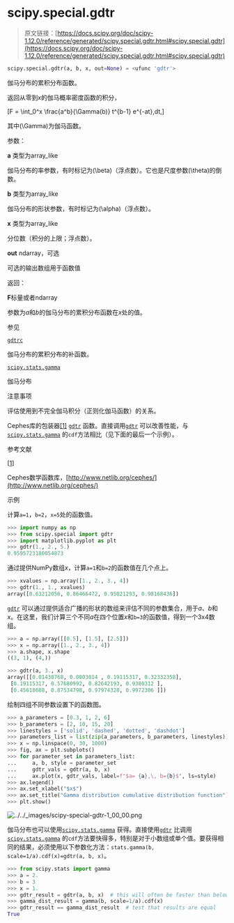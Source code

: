 # scipy.special.gdtr

> 原文链接：[https://docs.scipy.org/doc/scipy-1.12.0/reference/generated/scipy.special.gdtr.html#scipy.special.gdtr](https://docs.scipy.org/doc/scipy-1.12.0/reference/generated/scipy.special.gdtr.html#scipy.special.gdtr)

```py
scipy.special.gdtr(a, b, x, out=None) = <ufunc 'gdtr'>
```

伽马分布的累积分布函数。

返回从零到*x*的伽马概率密度函数的积分，

\[F = \int_0^x \frac{a^b}{\Gamma(b)} t^{b-1} e^{-at}\,dt,\]

其中\(\Gamma\)为伽马函数。

参数：

**a** 类型为array_like

伽马分布的率参数，有时标记为\(\beta\)（浮点数）。它也是尺度参数\(\theta\)的倒数。

**b** 类型为array_like

伽马分布的形状参数，有时标记为\(\alpha\)（浮点数）。

**x** 类型为array_like

分位数（积分的上限；浮点数）。

**out** ndarray，可选

可选的输出数组用于函数值

返回：

**F**标量或者ndarray

参数为*a*和*b*的伽马分布的累积分布函数在*x*处的值。

参见

[`gdtrc`](scipy.special.gdtrc.html#scipy.special.gdtrc "scipy.special.gdtrc")

伽马分布的累积分布的补函数。

[`scipy.stats.gamma`](scipy.stats.gamma.html#scipy.stats.gamma "scipy.stats.gamma")

伽马分布

注意事项

评估使用到不完全伽马积分（正则化伽马函数）的关系。

Cephes库的包装器[[1]](#r3a02f8e1f0a8-1) [`gdtr`](#scipy.special.gdtr "scipy.special.gdtr") 函数。直接调用[`gdtr`](#scipy.special.gdtr "scipy.special.gdtr") 可以改善性能，与[`scipy.stats.gamma`](scipy.stats.gamma.html#scipy.stats.gamma "scipy.stats.gamma") 的`cdf`方法相比（见下面的最后一个示例）。

参考文献

[[1](#id1)]

Cephes数学函数库，[http://www.netlib.org/cephes/](http://www.netlib.org/cephes/)

示例

计算`a=1`，`b=2`，`x=5`处的函数值。

```py
>>> import numpy as np
>>> from scipy.special import gdtr
>>> import matplotlib.pyplot as plt
>>> gdtr(1., 2., 5.)
0.9595723180054873 
```

通过提供NumPy数组*x*，计算`a=1`和`b=2`的函数值在几个点上。

```py
>>> xvalues = np.array([1., 2., 3., 4])
>>> gdtr(1., 1., xvalues)
array([0.63212056, 0.86466472, 0.95021293, 0.98168436]) 
```

[`gdtr`](#scipy.special.gdtr "scipy.special.gdtr") 可以通过提供适合广播的形状的数组来评估不同的参数集合，用于*a*、*b*和*x*。在这里，我们计算三个不同*a*在四个位置*x*和`b=3`的函数值，得到一个3x4数组。

```py
>>> a = np.array([[0.5], [1.5], [2.5]])
>>> x = np.array([1., 2., 3., 4])
>>> a.shape, x.shape
((3, 1), (4,)) 
```

```py
>>> gdtr(a, 3., x)
array([[0.01438768, 0.0803014 , 0.19115317, 0.32332358],
 [0.19115317, 0.57680992, 0.82642193, 0.9380312 ],
 [0.45618688, 0.87534798, 0.97974328, 0.9972306 ]]) 
```

绘制四组不同参数设置下的函数图。

```py
>>> a_parameters = [0.3, 1, 2, 6]
>>> b_parameters = [2, 10, 15, 20]
>>> linestyles = ['solid', 'dashed', 'dotted', 'dashdot']
>>> parameters_list = list(zip(a_parameters, b_parameters, linestyles))
>>> x = np.linspace(0, 30, 1000)
>>> fig, ax = plt.subplots()
>>> for parameter_set in parameters_list:
...     a, b, style = parameter_set
...     gdtr_vals = gdtr(a, b, x)
...     ax.plot(x, gdtr_vals, label=f"$a= {a},\, b={b}$", ls=style)
>>> ax.legend()
>>> ax.set_xlabel("$x$")
>>> ax.set_title("Gamma distribution cumulative distribution function")
>>> plt.show() 
```

![../../_images/scipy-special-gdtr-1_00_00.png](../Images/8d3f17e1def97d028eb0135a818b47c3.png)

伽马分布也可以使用[`scipy.stats.gamma`](scipy.stats.gamma.html#scipy.stats.gamma "scipy.stats.gamma") 获得。直接使用[`gdtr`](#scipy.special.gdtr "scipy.special.gdtr") 比调用[`scipy.stats.gamma`](scipy.stats.gamma.html#scipy.stats.gamma "scipy.stats.gamma") 的`cdf`方法要快得多，特别是对于小数组或单个值。要获得相同的结果，必须使用以下参数化方法：`stats.gamma(b, scale=1/a).cdf(x)=gdtr(a, b, x)`。

```py
>>> from scipy.stats import gamma
>>> a = 2.
>>> b = 3
>>> x = 1.
>>> gdtr_result = gdtr(a, b, x)  # this will often be faster than below
>>> gamma_dist_result = gamma(b, scale=1/a).cdf(x)
>>> gdtr_result == gamma_dist_result  # test that results are equal
True 
```
